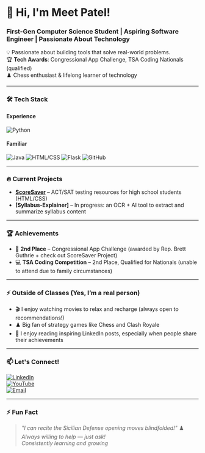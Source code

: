 # 👋 Hi, I'm Meet Patel!  
### **First-Gen Computer Science Student | Aspiring Software Engineer | Passionate About Technology**  

💡 Passionate about building tools that solve real-world problems.  
🏆 **Tech Awards**: Congressional App Challenge, TSA Coding Nationals (qualified)  
♟️ Chess enthusiast & lifelong learner of technology  

---

### 🛠️ **Tech Stack**  
#### **Experience**  
![Python](https://img.shields.io/badge/Python-3776AB?logo=python&logoColor=white)

#### **Familiar**  
![Java](https://img.shields.io/badge/Java-007396?logo=java&logoColor=white)
![HTML/CSS](https://img.shields.io/badge/HTML5-E34F26?logo=html5&logoColor=white)
![Flask](https://img.shields.io/badge/Flask-000000?logo=flask&logoColor=white)
![GitHub](https://img.shields.io/badge/GitHub-181717?logo=github&logoColor=white)

---

### 🔥 **Current Projects**  
- **[ScoreSaver](https://github.com/MeetPatel-tiger/Congressional-App-Challange)** – ACT/SAT testing resources for high school students (HTML/CSS)  
- **[Syllabus-Explainer]** – In progress: an OCR + AI tool to extract and summarize syllabus content  

---

### 🏆 **Achievements**  
- 🥈 **2nd Place** – Congressional App Challenge (awarded by Rep. Brett Guthrie + check out ScoreSaver Project)  
- 💻 **TSA Coding Competition** – 2nd Place, Qualified for Nationals (unable to attend due to family circumstances)  

---

### ⚡ **Outside of Classes (Yes, I’m a real person)**  
- 🎬 I enjoy watching movies to relax and recharge (always open to recommendations!)  
- ♟️ Big fan of strategy games like Chess and Clash Royale  
- 📖 I enjoy reading inspiring LinkedIn posts, especially when people share their achievements  

---

### 📫 **Let's Connect!**  
[![LinkedIn](https://img.shields.io/badge/LinkedIn-0A66C2?logo=linkedin&logoColor=white)](https://linkedin.com/in/meet-patel-439bb72b1/)  
[![YouTube](https://img.shields.io/badge/YouTube-FF0000?logo=youtube&logoColor=white)](https://youtube.com/@CompileWithMeet)  
[![Email](https://img.shields.io/badge/Email-D14836?logo=gmail&logoColor=white)](mailto:your-email@example.com)  

---

### ⚡ **Fun Fact**  
> *"I can recite the Sicilian Defense opening moves blindfolded!"* ♟️  
> *Always willing to help — just ask!*  
> *Consistently learning and growing*  
